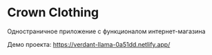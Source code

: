 # Crown Clothing

Одностраничное приложение с функционалом интернет-магазина

Демо проекта: https://verdant-llama-0a51dd.netlify.app/
